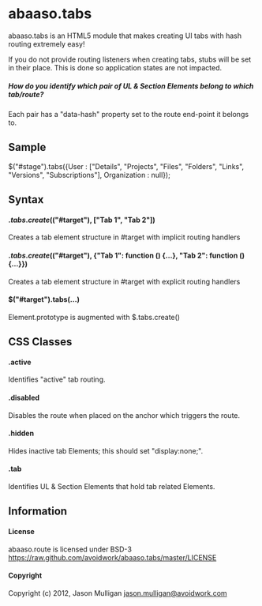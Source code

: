 # abaaso.tabs
abaaso.tabs is an HTML5 module that makes creating UI tabs with hash routing extremely easy!

If you do not provide routing listeners when creating tabs, stubs will be set in their place. This is done so application states are not impacted.

##### How do you identify which pair of UL & Section Elements belong to which tab/route?
Each pair has a "data-hash" property set to the route end-point it belongs to.

## Sample
$("#stage").tabs({User : ["Details", "Projects", "Files", "Folders", "Links", "Versions", "Subscriptions"], Organization : null});

## Syntax
#### $.tabs.create($("#target"), ["Tab 1", "Tab 2"])
Creates a tab element structure in #target with implicit routing handlers

#### $.tabs.create($("#target"), {"Tab 1": function () {…}, "Tab 2": function () {…}})
Creates a tab element structure in #target with explicit routing handlers

#### $("#target").tabs(…)
Element.prototype is augmented with $.tabs.create()

## CSS Classes
#### .active
Identifies "active" tab routing.

#### .disabled
Disables the route when placed on the anchor which triggers the route.

#### .hidden
Hides inactive tab Elements; this should set "display:none;".

#### .tab
Identifies UL & Section Elements that hold tab related Elements.

## Information
#### License
abaaso.route is licensed under BSD-3 https://raw.github.com/avoidwork/abaaso.tabs/master/LICENSE

#### Copyright
Copyright (c) 2012, Jason Mulligan <jason.mulligan@avoidwork.com>